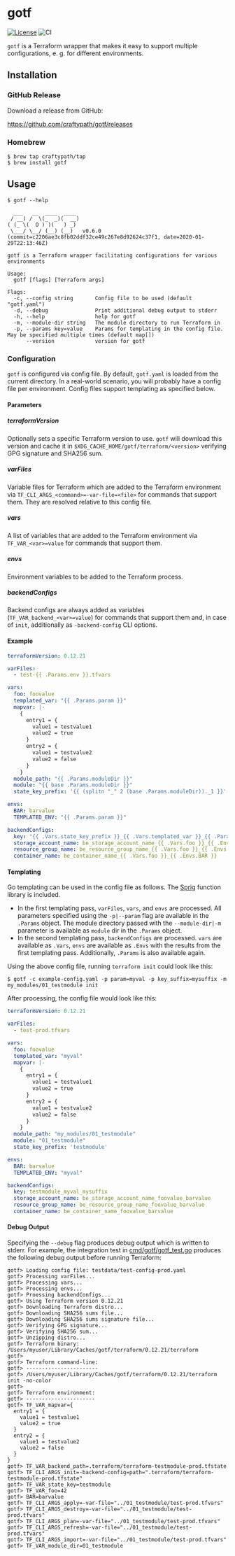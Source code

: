 # gotf

[![License](https://img.shields.io/badge/License-Apache%202.0-blue.svg)](https://opensource.org/licenses/Apache-2.0) ![CI](https://github.com/craftypath/gotf/workflows/CI/badge.svg?branch=master&event=push)

`gotf` is a Terraform wrapper that makes it easy to support multiple configurations, e. g. for different environments.

## Installation

### GitHub Release

Download a release from GitHub:

https://github.com/craftypath/gotf/releases

### Homebrew

```console
$ brew tap craftypath/tap
$ brew install gotf
```

## Usage

```console
$ gotf --help

  ___   __  ____  ____
 / __) /  \(_  _)(  __)
( (_ \(  O ) )(   ) _)
 \___/ \__/ (__) (__)   v0.6.0 (commit=c2206ae3c8fb02ddf32ce49c267e8d92624c37f1, date=2020-01-29T22:13:46Z)

gotf is a Terraform wrapper facilitating configurations for various environments

Usage:
  gotf [flags] [Terraform args]

Flags:
  -c, --config string       Config file to be used (default "gotf.yaml")
  -d, --debug               Print additional debug output to stderr
  -h, --help                help for gotf
  -m, --module-dir string   The module directory to run Terraform in
  -p, --params key=value    Params for templating in the config file. May be specified multiple times (default map[])
      --version             version for gotf
```

### Configuration

`gotf` is configured via config file.
By default, `gotf.yaml` is loaded from the current directory.
In a real-world scenario, you will probably have a config file per environment.
Config files support templating as specified below.

#### Parameters

##### terraformVersion

Optionally sets a specific Terraform version to use.
`gotf` will download this version and cache it in `$XDG_CACHE_HOME/gotf/terraform/<version>` verifying GPG signature and SHA256 sum.

##### varFiles

Variable files for Terraform which are added to the Terraform environment via `TF_CLI_ARGS_<command>=-var-file=<file>` for commands that support them.
They are resolved relative to this config file.

##### vars

A list of variables that are added to the Terraform environment via `TF_VAR_<var>=value` for commands that support them.

##### envs

Environment variables to be added to the Terraform process.

##### backendConfigs

Backend configs are always added as variables (`TF_VAR_backend_<var>=value`) for commands that support them and, in case of `init`, additionally as `-backend-config` CLI options.

#### Example

```yaml
terraformVersion: 0.12.21

varFiles:
  - test-{{ .Params.env }}.tfvars

vars:
  foo: foovalue
  templated_var: "{{ .Params.param }}"
  mapvar: |-
    {
      entry1 = {
        value1 = testvalue1
        value2 = true
      }
      entry2 = {
        value1 = testvalue2
        value2 = false
      }
    }
  module_path: "{{ .Params.moduleDir }}"
  module: "{{ base .Params.moduleDir }}"
  state_key_prefix: '{{ (splitn "_" 2 (base .Params.moduleDir))._1 }}'

envs:
  BAR: barvalue
  TEMPLATED_ENV: "{{ .Params.param }}"

backendConfigs:
  key: "{{ .Vars.state_key_prefix }}_{{ .Vars.templated_var }}_{{ .Params.key_suffix }}"
  storage_account_name: be_storage_account_name_{{ .Vars.foo }}_{{ .Envs.BAR }}
  resource_group_name: be_resource_group_name_{{ .Vars.foo }}_{{ .Envs.BAR }}
  container_name: be_container_name_{{ .Vars.foo }}_{{ .Envs.BAR }}
```

#### Templating

Go templating can be used in the config file as follows.
The [Sprig](https://masterminds.github.io/sprig/) function library is included.

* In the first templating pass, `varFiles`, `vars`, and `envs` are processed.
  All parameters specified using the `-p|--param` flag are available in the `.Params` object.
  The module directory passed with the `--module-dir|-m` parameter is available as `module` dir in the `.Params` object.
* In the second templating pass, `backendConfigs` are processed.
  `vars` are available as `.Vars`, `envs` are available as `.Envs` with the results from the first templating pass.
  Additionally, `.Params` is also available again.

Using the above config file, running `terraform init` could look like this:

```console
$ gotf -c example-config.yaml -p param=myval -p key_suffix=mysuffix -m my_modules/01_testmodule init
```

After processing, the config file would look like this:

```yaml
terraformVersion: 0.12.21

varFiles:
  - test-prod.tfvars

vars:
  foo: foovalue
  templated_var: "myval"
  mapvar: |-
    {
      entry1 = {
        value1 = testvalue1
        value2 = true
      }
      entry2 = {
        value1 = testvalue2
        value2 = false
      }
    }
  module_path: "my_modules/01_testmodule"
  module: "01_testmodule"
  state_key_prefix: 'testmodule'

envs:
  BAR: barvalue
  TEMPLATED_ENV: "myval"

backendConfigs:
  key: testmodule_myval_mysuffix
  storage_account_name: be_storage_account_name_foovalue_barvalue
  resource_group_name: be_resource_group_name_foovalue_barvalue
  container_name: be_container_name_foovalue_barvalue
```

#### Debug Output

Specifying the `--debug` flag produces debug output which is written to stderr.
For example, the integration test in [cmd/gotf/gotf_test.go](cmd/gotf/gotf_test.go) produces the following debug output before running Terraform:

```console
gotf> Loading config file: testdata/test-config-prod.yaml
gotf> Processing varFiles...
gotf> Processing vars...
gotf> Processing envs...
gotf> Proessing backendConfigs...
gotf> Using Terraform version 0.12.21
gotf> Downloading Terraform distro...
gotf> Downloading SHA256 sums file...
gotf> Downloading SHA256 sums signature file...
gotf> Verifying GPG signature...
gotf> Verifying SHA256 sum...
gotf> Unzipping distro...
gotf> Terraform binary: /Users/myuser/Library/Caches/gotf/terraform/0.12.21/terraform
gotf>
gotf> Terraform command-line:
gotf> -----------------------
gotf> /Users/myuser/Library/Caches/gotf/terraform/0.12.21/terraform init -no-color
gotf>
gotf> Terraform environment:
gotf> ----------------------
gotf> TF_VAR_mapvar={
  entry1 = {
    value1 = testvalue1
    value2 = true
  }
  entry2 = {
    value1 = testvalue2
    value2 = false
  }
}
gotf> TF_VAR_backend_path=.terraform/terraform-testmodule-prod.tfstate
gotf> TF_CLI_ARGS_init=-backend-config=path=".terraform/terraform-testmodule-prod.tfstate"
gotf> TF_VAR_state_key=testmodule
gotf> TF_VAR_foo=42
gotf> BAR=barvalue
gotf> TF_CLI_ARGS_apply=-var-file="../01_testmodule/test-prod.tfvars"
gotf> TF_CLI_ARGS_destroy=-var-file="../01_testmodule/test-prod.tfvars"
gotf> TF_CLI_ARGS_plan=-var-file="../01_testmodule/test-prod.tfvars"
gotf> TF_CLI_ARGS_refresh=-var-file="../01_testmodule/test-prod.tfvars"
gotf> TF_CLI_ARGS_import=-var-file="../01_testmodule/test-prod.tfvars"
gotf> TF_VAR_module_dir=01_testmodule
```
